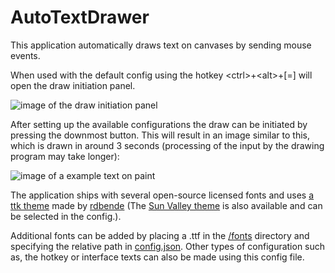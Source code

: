 # AutoTextDrawer
This application automatically draws text on canvases by sending mouse events.

When used with the default config using the hotkey \<ctrl\>+\<alt\>+[=] will open the draw initiation panel.

![image of the draw initiation panel](https://i.imgur.com/6SXmeTv.png)

After setting up the available configurations the draw can be initiated by pressing the downmost button. This will result in an image similar to this, which is drawn in around 3 seconds (processing of the input by the drawing program may take longer):

![image of a example text on paint](https://i.imgur.com/MKBkep3.png)

The application ships with several open-source licensed fonts 
and uses [a ttk theme](https://github.com/rdbende/Azure-ttk-theme) made by [rdbende](https://github.com/rdbende) 
(The [Sun Valley theme](https://github.com/rdbende/Sun-Valley-ttk-theme) is also available and can be selected in the config.).

Additional fonts can be added by placing a .ttf in the [/fonts](/fonts) directory and specifying the relative
path in [config.json](config.json). Other types of configuration such as, the hotkey or interface texts can also be made using
this config file.



